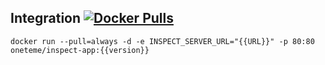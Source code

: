 


## Integration [![Docker Pulls](https://img.shields.io/docker/pulls/oneteme/inspect-app?style=social)](https://hub.docker.com/r/oneteme/inspect-app)
```SH
docker run --pull=always -d -e INSPECT_SERVER_URL="{{URL}}" -p 80:80 oneteme/inspect-app:{{version}}
```
